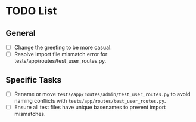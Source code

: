 # TODO List

## General
- [ ] Change the greeting to be more casual.
- [ ] Resolve import file mismatch error for tests/app/routes/test_user_routes.py.

## Specific Tasks
- [ ] Rename or move `tests/app/routes/admin/test_user_routes.py` to avoid naming conflicts with `tests/app/routes/test_user_routes.py`.
- [ ] Ensure all test files have unique basenames to prevent import mismatches.
